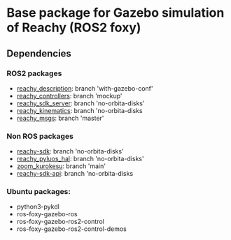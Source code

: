 # Base package for Gazebo simulation of Reachy (ROS2 foxy)

## Dependencies

### ROS2 packages
* [reachy_description](https://github.com/pollen-robotics/reachy_description): branch 'with-gazebo-conf'
* [reachy_controllers](https://github.com/pollen-robotics/reachy_controllers): branch 'mockup'
* [reachy_sdk_server](https://github.com/pollen-robotics/reachy_sdk_server): branch 'no-orbita-disks'
* [reachy_kinematics](https://github.com/pollen-robotics/reachy_kinematics): branch 'no-orbita-disks
* [reachy_msgs](https://github.com/pollen-robotics/reachy_msgs): branch 'master'

### Non ROS packages
* [reachy-sdk](https://github.com/pollen-robotics/reachy-sdk): branch 'no-orbita-disks'
* [reachy_pyluos_hal](https://github.com/pollen-robotics/reachy_pyluos_hal): branch 'no-orbita-disks'
* [zoom_kurokesu](https://github.com/pollen-robotics/zoom_kurokesu): branch 'main'
* [reachy-sdk-api](https://github.com/pollen-robotics/reachy-sdk-api): branch 'no-orbita-disks


### Ubuntu packages:
* python3-pykdl
* ros-foxy-gazebo-ros
* ros-foxy-gazebo-ros2-control
* ros-foxy-gazebo-ros2-control-demos
